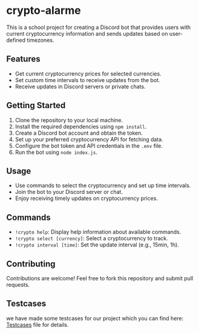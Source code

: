 # crypto-alarme

This is a school project for creating a Discord bot that provides users with current cryptocurrency information and sends updates based on user-defined timezones.

## Features

- Get current cryptocurrency prices for selected currencies.
- Set custom time intervals to receive updates from the bot.
- Receive updates in Discord servers or private chats.

## Getting Started

1. Clone the repository to your local machine.
2. Install the required dependencies using `npm install`.
3. Create a Discord bot account and obtain the token.
4. Set up your preferred cryptocurrency API for fetching data.
5. Configure the bot token and API credentials in the `.env` file.
6. Run the bot using `node index.js`.

## Usage

- Use commands to select the cryptocurrency and set up time intervals.
- Join the bot to your Discord server or chat.
- Enjoy receiving timely updates on cryptocurrency prices.

## Commands

- `!crypto help`: Display help information about available commands.
- `!crypto select [currency]`: Select a cryptocurrency to track.
- `!crypto interval [time]`: Set the update interval (e.g., 15min, 1h).

## Contributing

Contributions are welcome! Feel free to fork this repository and submit pull requests.

## Testcases

we have made some testcases for our project which you can find here:
 [Testcases](https://github.com/Dioddor/crypto-alarme/blob/main/Testcases.md) file for details.
